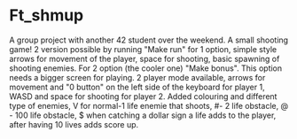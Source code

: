 # Ft_shmup
A group project with another 42 student over the weekend. A small shooting game! 2 version possible by running "Make run" for 1 option, simple style arrows for movement of the player, space for shooting, basic spawning of shooting enemies. For 2 option (the cooler one) "Make bonus". This option needs a bigger screen for playing. 2 player mode available, arrows for movement and "0 button" on the left side of the keyboard for player 1, WASD and space for shooting for player 2. Added colouring and different type of enemies, V for normal-1 life enemie that shoots, #- 2 life obstacle, @ - 100 life obstacle, $ when catching a dollar sign a life adds to the player, after having 10 lives adds score up.
